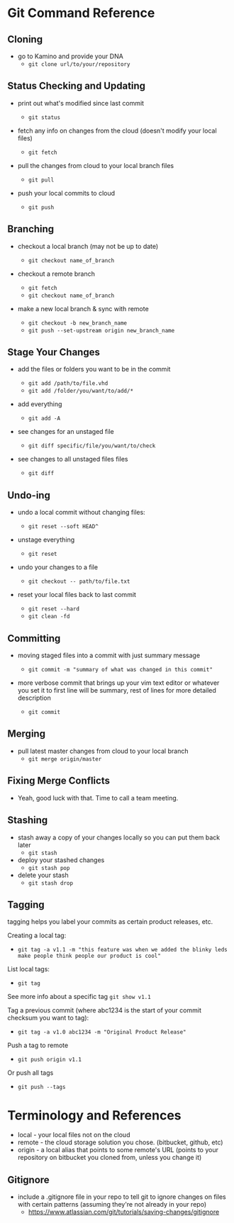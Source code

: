 # Git Command Reference


## Cloning
- go to Kamino and provide your DNA
  - `git clone url/to/your/repository`


## Status Checking and Updating
- print out what's modified since last commit
  - `git status`

- fetch any info on changes from the cloud (doesn't modify your local files)
  - `git fetch`

- pull the changes from cloud to your local branch files
  - `git pull`
- push your local commits to cloud
  - `git push`


## Branching
- checkout a local branch (may not be up to date)
  - `git checkout name_of_branch`

- checkout a remote branch
  - `git fetch`
  - `git checkout name_of_branch`

- make a new local branch & sync with remote
  - `git checkout -b new_branch_name`
  - `git push --set-upstream origin new_branch_name`


## Stage Your Changes
- add the files or folders you want to be in the commit
  - `git add /path/to/file.vhd`
  - `git add /folder/you/want/to/add/*`

- add everything
  - `git add -A`

- see changes for an unstaged file
  - `git diff specific/file/you/want/to/check`

- see changes to all unstaged files files
  - `git diff`


## Undo-ing
- undo a local commit without changing files:
  - `git reset --soft HEAD^`

- unstage everything 
  - `git reset`

- undo your changes to a file
  - `git checkout -- path/to/file.txt`

- reset your local files back to last commit 
  - `git reset --hard`
  - `git clean -fd`


## Committing
- moving staged files into a commit with just summary message
  - `git commit -m "summary of what was changed in this commit"`

- more verbose commit that brings up your vim text editor or whatever you set it to 
  first line will be summary, rest of lines for more detailed description
  - `git commit`


## Merging
- pull latest master changes from cloud to your local branch
  - `git merge origin/master`


## Fixing Merge Conflicts
- Yeah, good luck with that.  Time to call a team meeting.


## Stashing
- stash away a copy of your changes locally so you can put them back later
  - `git stash`
- deploy your stashed changes
  - `git stash pop`
- delete your stash
  - `git stash drop`

## Tagging
tagging helps you label your commits as certain product releases, etc.


Creating a local tag: 
- `git tag -a v1.1 -m "this feature was when we added the blinky leds make people think people our product is cool"`

List local tags: 
- `git tag`

See more info about a specific tag
`git show v1.1`

Tag a previous commit (where abc1234 is the start of your commit checksum you want to tag):
- `git tag -a v1.0 abc1234 -m "Original Product Release"`

Push a tag to remote
- `git push origin v1.1`

Or push all tags
- `git push --tags`


# Terminology and References

  - local - your local files not on the cloud
  - remote - the cloud storage solution you chose. (bitbucket, github, etc)
  - origin - a local alias that points to some remote's URL (points to your repository on
      bitbucket you cloned from, unless you change it)

## Gitignore
- include a .gitignore file in your repo to tell git to ignore changes on files with certain patterns (assuming they're not already in your repo)
  - https://www.atlassian.com/git/tutorials/saving-changes/gitignore
